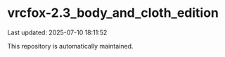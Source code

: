 # vrcfox-2.3_body_and_cloth_edition

Last updated: 2025-07-10 18:11:52

This repository is automatically maintained.
